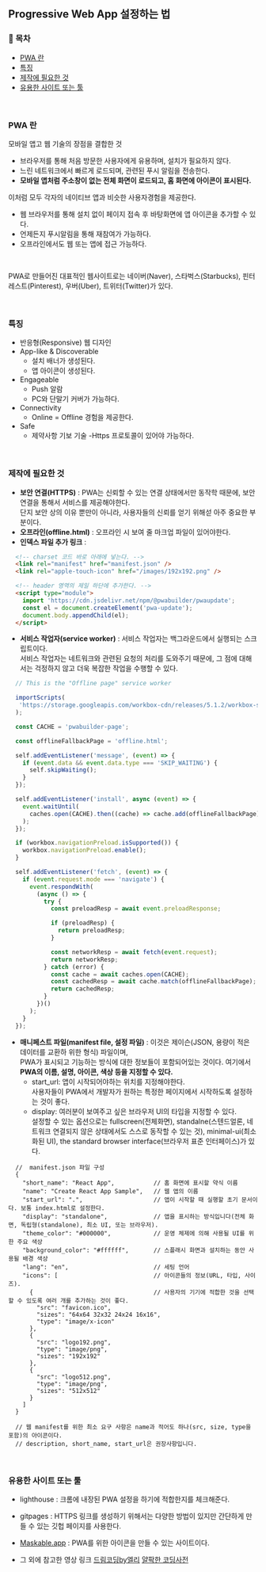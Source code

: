 ## Progressive Web App 설정하는 법


### 📝 목차
- [PWA 란](#PWA-란)
- [특징](#특징)
- [제작에 필요한 것](#제작에-필요한-것)
- [유용한 사이트 또는 툴](#유용한-사이트-또는-툴)

<br>

### PWA 란
모바일 앱고 웹 기술의 장점을 결합한 것

  - 브라우저를 통해 처음 방문한 사용자에게 유용하며, 설치가 필요하지 않다.<br>
  - 느린 네트워크에서 빠르게 로드되며, 관련된 푸시 알림을 전송한다.<br>
  - __모바일 앱처럼 주소창이 없는 전체 화면이 로드되고, 홈 화면에 아이콘이 표시된다.__<br>

이처럼 모두 각자의 네이티브 앱과 비슷한 사용자경험을 제공한다.

- 웹 브라우저를 통해 설치 없이 페이지 접속 후 바탕화면에 앱 아이콘을 추가할 수 있다.
- 언제든지 푸시알림을 통해 재참여가 가능하다.
- 오프라인에서도 웹 또는 앱에 접근 가능하다.
<br>

PWA로 만들어진 대표적인 웹사이트로는 네이버(Naver), 스타벅스(Starbucks), 핀터레스트(Pinterest), 우버(Uber), 트위터(Twitter)가 있다.

<br>

### 특징
- 반응형(Responsive) 웹 디자인
- App-like & Discoverable
  - 설치 배너가 생성된다.
  - 앱 아이콘이 생성된다.
- Engageable
  - Push 알람
  - PC와 단말기 커버가 가능하다.
- Connectivity
  - Online = Offline 경험을 제공한다.
- Safe
  - 제약사항 기보 기술 -Https 프로토콜이 있어야 가능하다.

<br>

### 제작에 필요한 것
 - __보안 연결(HTTPS)__ : PWA는 신뢰할 수 있는 연결 상태에서만 동작학 때문에, 보안 연결을 통해서 서비스를 제공해야한다.<br>
  단지 보안 상의 이유 뿐만이 아니라, 사용자들의 신뢰를 얻기 위해섣 아주 중요한 부분이다.
 - __오프라인(offline.html)__ : 오프라인 시 보여 줄 마크업 파일이 있어야한다.
 - __인덱스 파일 추가 링크__ : 
``` html
  <!-- charset 코드 바로 아래에 넣는다. -->
  <link rel="manifest" href="manifest.json" />
  <link rel="apple-touch-icon" href="/images/192x192.png" />

  <!-- header 영역의 제일 하단에 추가한다. -->
  <script type="module">
    import 'https://cdn.jsdelivr.net/npm/@pwabuilder/pwaupdate';
    const el = document.createElement('pwa-update');
    document.body.appendChild(el);
  </script>
```
 
 - __서비스 작업자(service worker)__ : 서비스 작업자는 백그라운드에서 실행되는 스크립트이다.<br>
  서비스 작업자는 네트워크와 관련된 요청의 처리를 도와주기 때문에, 그 점에 대해서는 걱정하지 않고 더욱 복잡한 작업을 수행할 수 있다.
``` Javascript
  // This is the "Offline page" service worker

  importScripts(
   'https://storage.googleapis.com/workbox-cdn/releases/5.1.2/workbox-sw.js'
  );

  const CACHE = 'pwabuilder-page';

  const offlineFallbackPage = 'offline.html';

  self.addEventListener('message', (event) => {
    if (event.data && event.data.type === 'SKIP_WAITING') {
      self.skipWaiting();
    }
  });

  self.addEventListener('install', async (event) => {
    event.waitUntil(
      caches.open(CACHE).then((cache) => cache.add(offlineFallbackPage))
    );
  });

  if (workbox.navigationPreload.isSupported()) {
    workbox.navigationPreload.enable();
  }

  self.addEventListener('fetch', (event) => {
    if (event.request.mode === 'navigate') {
      event.respondWith(
        (async () => {
          try {
            const preloadResp = await event.preloadResponse;

            if (preloadResp) {
              return preloadResp;
            }

            const networkResp = await fetch(event.request);
            return networkResp;
          } catch (error) {
            const cache = await caches.open(CACHE);
            const cachedResp = await cache.match(offlineFallbackPage);
            return cachedResp;
          }
        })()
      );
    }
  });
```

 - __매니페스트 파일(manifest file, 설정 파일)__ : 이것은 제이슨(JSON, 용량이 적은 데이터를 교환하 위한 형식) 파일이며,<br>
  PWA가 표시되고 기능하는 방식에 대한 정보들이 포함되어있는 것이다. 여기에서 __PWA의 이름, 설명, 아이콘, 색상 등을 지정할 수 있다.__  
    - start_url: 앱이 시작되어야하는 위치를 지정해야한다.<br>
      사용자들이 PWA에서 개발자가 원하는 특정한 페이지에서 시작하도록 설정하는 것이 좋다.
    - display: 여러분이 보여주고 싶은 브라우저 UI의 타입을 지정할 수 있다.<br>
      설정할 수 있는 옵션으로는 fullscreen(전체화면), standalne(스텐드얼론, 네트워크 연결되지 않은 상태에서도 스스로 동작할 수 있는 것), minimal-ui(최소화된 UI), the standard browser interface(브라우저 표준 인터페이스)가 있다.
  
``` JavaSript
  //  manifest.json 파일 구성
  {
    "short_name": "React App",           // 홈 화면에 표시할 약식 이름
    "name": "Create React App Sample",   // 웹 앱의 이름
    "start_url": ".",                    // 앱이 시작할 때 실행할 초기 문서이다. 보통 index.html로 설정한다.
    "display": "standalone",             // 앱을 표시하는 방식입니다(전체 화면, 독립형(standalone), 최소 UI, 또는 브라우저).
    "theme_color": "#000000",            // 운영 체제에 의해 사용될 UI를 위한 주요 색상
    "background_color": "#ffffff",       // 스플래시 화면과 설치하는 동안 사용될 배경 색상
    "lang": "en",                        // 세팅 언어
    "icons": [                           // 아이콘들의 정보(URL, 타입, 사이즈). 
      {                                  // 사용자의 기기에 적합한 것을 선택할 수 있도록 여러 개를 추가하는 것이 좋다.
        "src": "favicon.ico",
        "sizes": "64x64 32x32 24x24 16x16",
        "type": "image/x-icon"
      },
      {
        "src": "logo192.png",
        "type": "image/png",
        "sizes": "192x192"
      },
      {
        "src": "logo512.png",
        "type": "image/png",
        "sizes": "512x512"
      }
    ]
  }

  // 웹 manifest를 위한 최소 요구 사항은 name과 적어도 하나(src, size, type을 포함)의 아이콘이다. 
  // description, short_name, start_url은 권장사항입니다.
```

<br>

### 유용한 사이트 또는 툴
 - lighthouse : 크롬에 내장된 PWA 설정을 하기에 적합한지를 체크해준다.
 - gitpages : HTTPS 링크를 생성하기 위해서는 다양한 방법이 있지만 간단하게 만들 수 있는 깃헙 페이지를 사용한다.
 - [Maskable.app](https://maskable.app/editor) : PWA를 위한 아이콘을 만들 수 있는 사이트이다.
  
 - 그 외에 참고한 영상 링크
   [드림코딩by엘리](https://www.youtube.com/watch?v=FEBkne7Nyu4&t=621s)
   [얄팍한 코딩사전](https://www.youtube.com/watch?v=NMdnzvPsGu8&t=559s)
  
  
